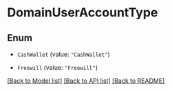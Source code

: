 # DomainUserAccountType

## Enum


* `CashWallet` (value: `"CashWallet"`)

* `Freewill` (value: `"Freewill"`)


[[Back to Model list]](../README.md#documentation-for-models) [[Back to API list]](../README.md#documentation-for-api-endpoints) [[Back to README]](../README.md)


